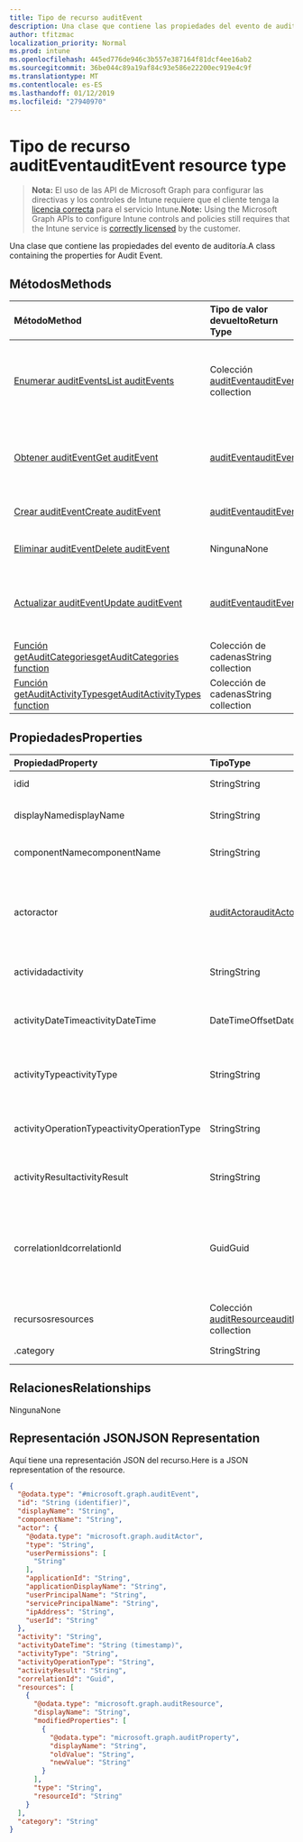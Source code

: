 ```yaml
---
title: Tipo de recurso auditEvent
description: Una clase que contiene las propiedades del evento de auditoría.
author: tfitzmac
localization_priority: Normal
ms.prod: intune
ms.openlocfilehash: 445ed776de946c3b557e387164f81dcf4ee16ab2
ms.sourcegitcommit: 36be044c89a19af84c93e586e22200ec919e4c9f
ms.translationtype: MT
ms.contentlocale: es-ES
ms.lasthandoff: 01/12/2019
ms.locfileid: "27940970"
---
```

# <a name="auditevent-resource-type"></a><span data-ttu-id="1879d-103">Tipo de recurso auditEvent</span><span class="sxs-lookup"><span data-stu-id="1879d-103">auditEvent resource type</span></span>

> <span data-ttu-id="1879d-104">**Nota:** El uso de las API de Microsoft Graph para configurar las directivas y los controles de Intune requiere que el cliente tenga la [licencia correcta](https://go.microsoft.com/fwlink/?linkid=839381) para el servicio Intune.</span><span class="sxs-lookup"><span data-stu-id="1879d-104">**Note:** Using the Microsoft Graph APIs to configure Intune controls and policies still requires that the Intune service is [correctly licensed](https://go.microsoft.com/fwlink/?linkid=839381) by the customer.</span></span>

<span data-ttu-id="1879d-105">Una clase que contiene las propiedades del evento de auditoría.</span><span class="sxs-lookup"><span data-stu-id="1879d-105">A class containing the properties for Audit Event.</span></span>
## <a name="methods"></a><span data-ttu-id="1879d-106">Métodos</span><span class="sxs-lookup"><span data-stu-id="1879d-106">Methods</span></span>
|<span data-ttu-id="1879d-107">Método</span><span class="sxs-lookup"><span data-stu-id="1879d-107">Method</span></span>|<span data-ttu-id="1879d-108">Tipo de valor devuelto</span><span class="sxs-lookup"><span data-stu-id="1879d-108">Return Type</span></span>|<span data-ttu-id="1879d-109">Descripción</span><span class="sxs-lookup"><span data-stu-id="1879d-109">Description</span></span>|
|:---|:---|:---|
|[<span data-ttu-id="1879d-110">Enumerar auditEvents</span><span class="sxs-lookup"><span data-stu-id="1879d-110">List auditEvents</span></span>](../api/intune-auditing-auditevent-list.md)|<span data-ttu-id="1879d-111">Colección [auditEvent](../resources/intune-auditing-auditevent.md)</span><span class="sxs-lookup"><span data-stu-id="1879d-111">[auditEvent](../resources/intune-auditing-auditevent.md) collection</span></span>|<span data-ttu-id="1879d-112">Enumere las propiedades y las relaciones de los objetos [auditEvent](../resources/intune-auditing-auditevent.md).</span><span class="sxs-lookup"><span data-stu-id="1879d-112">List properties and relationships of the [auditEvent](../resources/intune-auditing-auditevent.md) objects.</span></span>|
|[<span data-ttu-id="1879d-113">Obtener auditEvent</span><span class="sxs-lookup"><span data-stu-id="1879d-113">Get auditEvent</span></span>](../api/intune-auditing-auditevent-get.md)|[<span data-ttu-id="1879d-114">auditEvent</span><span class="sxs-lookup"><span data-stu-id="1879d-114">auditEvent</span></span>](../resources/intune-auditing-auditevent.md)|<span data-ttu-id="1879d-115">Lea las propiedades y las relaciones del objeto [auditEvent](../resources/intune-auditing-auditevent.md).</span><span class="sxs-lookup"><span data-stu-id="1879d-115">Read properties and relationships of the [auditEvent](../resources/intune-auditing-auditevent.md) object.</span></span>|
|[<span data-ttu-id="1879d-116">Crear auditEvent</span><span class="sxs-lookup"><span data-stu-id="1879d-116">Create auditEvent</span></span>](../api/intune-auditing-auditevent-create.md)|[<span data-ttu-id="1879d-117">auditEvent</span><span class="sxs-lookup"><span data-stu-id="1879d-117">auditEvent</span></span>](../resources/intune-auditing-auditevent.md)|<span data-ttu-id="1879d-118">Cree un objeto [auditEvent](../resources/intune-auditing-auditevent.md).</span><span class="sxs-lookup"><span data-stu-id="1879d-118">Create a new [auditEvent](../resources/intune-auditing-auditevent.md) object.</span></span>|
|[<span data-ttu-id="1879d-119">Eliminar auditEvent</span><span class="sxs-lookup"><span data-stu-id="1879d-119">Delete auditEvent</span></span>](../api/intune-auditing-auditevent-delete.md)|<span data-ttu-id="1879d-120">Ninguna</span><span class="sxs-lookup"><span data-stu-id="1879d-120">None</span></span>|<span data-ttu-id="1879d-121">Elimina un [auditEvent](../resources/intune-auditing-auditevent.md).</span><span class="sxs-lookup"><span data-stu-id="1879d-121">Deletes a [auditEvent](../resources/intune-auditing-auditevent.md).</span></span>|
|[<span data-ttu-id="1879d-122">Actualizar auditEvent</span><span class="sxs-lookup"><span data-stu-id="1879d-122">Update auditEvent</span></span>](../api/intune-auditing-auditevent-update.md)|[<span data-ttu-id="1879d-123">auditEvent</span><span class="sxs-lookup"><span data-stu-id="1879d-123">auditEvent</span></span>](../resources/intune-auditing-auditevent.md)|<span data-ttu-id="1879d-124">Actualice las propiedades de un objeto [auditEvent](../resources/intune-auditing-auditevent.md).</span><span class="sxs-lookup"><span data-stu-id="1879d-124">Update the properties of a [auditEvent](../resources/intune-auditing-auditevent.md) object.</span></span>|
|[<span data-ttu-id="1879d-125">Función getAuditCategories</span><span class="sxs-lookup"><span data-stu-id="1879d-125">getAuditCategories function</span></span>](../api/intune-auditing-auditevent-getauditcategories.md)|<span data-ttu-id="1879d-126">Colección de cadenas</span><span class="sxs-lookup"><span data-stu-id="1879d-126">String collection</span></span>|<span data-ttu-id="1879d-127">Todavía no documentado</span><span class="sxs-lookup"><span data-stu-id="1879d-127">Not yet documented</span></span>|
|[<span data-ttu-id="1879d-128">Función getAuditActivityTypes</span><span class="sxs-lookup"><span data-stu-id="1879d-128">getAuditActivityTypes function</span></span>](../api/intune-auditing-auditevent-getauditactivitytypes.md)|<span data-ttu-id="1879d-129">Colección de cadenas</span><span class="sxs-lookup"><span data-stu-id="1879d-129">String collection</span></span>|<span data-ttu-id="1879d-130">Todavía no documentado</span><span class="sxs-lookup"><span data-stu-id="1879d-130">Not yet documented</span></span>|

## <a name="properties"></a><span data-ttu-id="1879d-131">Propiedades</span><span class="sxs-lookup"><span data-stu-id="1879d-131">Properties</span></span>
|<span data-ttu-id="1879d-132">Propiedad</span><span class="sxs-lookup"><span data-stu-id="1879d-132">Property</span></span>|<span data-ttu-id="1879d-133">Tipo</span><span class="sxs-lookup"><span data-stu-id="1879d-133">Type</span></span>|<span data-ttu-id="1879d-134">Descripción</span><span class="sxs-lookup"><span data-stu-id="1879d-134">Description</span></span>|
|:---|:---|:---|
|<span data-ttu-id="1879d-135">id</span><span class="sxs-lookup"><span data-stu-id="1879d-135">id</span></span>|<span data-ttu-id="1879d-136">String</span><span class="sxs-lookup"><span data-stu-id="1879d-136">String</span></span>|<span data-ttu-id="1879d-137">Clave de la entidad.</span><span class="sxs-lookup"><span data-stu-id="1879d-137">Key of the entity.</span></span>|
|<span data-ttu-id="1879d-138">displayName</span><span class="sxs-lookup"><span data-stu-id="1879d-138">displayName</span></span>|<span data-ttu-id="1879d-139">String</span><span class="sxs-lookup"><span data-stu-id="1879d-139">String</span></span>|<span data-ttu-id="1879d-140">Nombre para mostrar del evento.</span><span class="sxs-lookup"><span data-stu-id="1879d-140">Event display name.</span></span>|
|<span data-ttu-id="1879d-141">componentName</span><span class="sxs-lookup"><span data-stu-id="1879d-141">componentName</span></span>|<span data-ttu-id="1879d-142">String</span><span class="sxs-lookup"><span data-stu-id="1879d-142">String</span></span>|<span data-ttu-id="1879d-143">Nombre del componente.</span><span class="sxs-lookup"><span data-stu-id="1879d-143">Component name.</span></span>|
|<span data-ttu-id="1879d-144">actor</span><span class="sxs-lookup"><span data-stu-id="1879d-144">actor</span></span>|[<span data-ttu-id="1879d-145">auditActor</span><span class="sxs-lookup"><span data-stu-id="1879d-145">auditActor</span></span>](../resources/intune-auditing-auditactor.md)|<span data-ttu-id="1879d-146">Usuario y aplicación de AAD que están asociados al evento de auditoría.</span><span class="sxs-lookup"><span data-stu-id="1879d-146">AAD user and application that are associated with the audit event.</span></span>|
|<span data-ttu-id="1879d-147">actividad</span><span class="sxs-lookup"><span data-stu-id="1879d-147">activity</span></span>|<span data-ttu-id="1879d-148">String</span><span class="sxs-lookup"><span data-stu-id="1879d-148">String</span></span>|<span data-ttu-id="1879d-149">Nombre descriptivo de la actividad.</span><span class="sxs-lookup"><span data-stu-id="1879d-149">Friendly name of the activity.</span></span>|
|<span data-ttu-id="1879d-150">activityDateTime</span><span class="sxs-lookup"><span data-stu-id="1879d-150">activityDateTime</span></span>|<span data-ttu-id="1879d-151">DateTimeOffset</span><span class="sxs-lookup"><span data-stu-id="1879d-151">DateTimeOffset</span></span>|<span data-ttu-id="1879d-152">La fecha y hora en UTC a la que se realizó la actividad.</span><span class="sxs-lookup"><span data-stu-id="1879d-152">The date time in UTC when the activity was performed.</span></span>|
|<span data-ttu-id="1879d-153">activityType</span><span class="sxs-lookup"><span data-stu-id="1879d-153">activityType</span></span>|<span data-ttu-id="1879d-154">String</span><span class="sxs-lookup"><span data-stu-id="1879d-154">String</span></span>|<span data-ttu-id="1879d-155">El tipo de actividad que se realizó.</span><span class="sxs-lookup"><span data-stu-id="1879d-155">The type of activity that was being performed.</span></span>|
|<span data-ttu-id="1879d-156">activityOperationType</span><span class="sxs-lookup"><span data-stu-id="1879d-156">activityOperationType</span></span>|<span data-ttu-id="1879d-157">String</span><span class="sxs-lookup"><span data-stu-id="1879d-157">String</span></span>|<span data-ttu-id="1879d-158">El tipo de operación HTTP de la actividad.</span><span class="sxs-lookup"><span data-stu-id="1879d-158">The HTTP operation type of the activity.</span></span>|
|<span data-ttu-id="1879d-159">activityResult</span><span class="sxs-lookup"><span data-stu-id="1879d-159">activityResult</span></span>|<span data-ttu-id="1879d-160">String</span><span class="sxs-lookup"><span data-stu-id="1879d-160">String</span></span>|<span data-ttu-id="1879d-161">El resultado de la actividad.</span><span class="sxs-lookup"><span data-stu-id="1879d-161">The result of the activity.</span></span>|
|<span data-ttu-id="1879d-162">correlationId</span><span class="sxs-lookup"><span data-stu-id="1879d-162">correlationId</span></span>|<span data-ttu-id="1879d-163">Guid</span><span class="sxs-lookup"><span data-stu-id="1879d-163">Guid</span></span>|<span data-ttu-id="1879d-164">El identificador de la solicitud de cliente que se usa para correlacionar las actividades dentro del sistema.</span><span class="sxs-lookup"><span data-stu-id="1879d-164">The client request Id that is used to correlate activity within the system.</span></span>|
|<span data-ttu-id="1879d-165">recursos</span><span class="sxs-lookup"><span data-stu-id="1879d-165">resources</span></span>|<span data-ttu-id="1879d-166">Colección [auditResource](../resources/intune-auditing-auditresource.md)</span><span class="sxs-lookup"><span data-stu-id="1879d-166">[auditResource](../resources/intune-auditing-auditresource.md) collection</span></span>|<span data-ttu-id="1879d-167">Recursos que se están modificando.</span><span class="sxs-lookup"><span data-stu-id="1879d-167">Resources being modified.</span></span>|
|<span data-ttu-id="1879d-168">.</span><span class="sxs-lookup"><span data-stu-id="1879d-168">category</span></span>|<span data-ttu-id="1879d-169">String</span><span class="sxs-lookup"><span data-stu-id="1879d-169">String</span></span>|<span data-ttu-id="1879d-170">Categoría de auditoría.</span><span class="sxs-lookup"><span data-stu-id="1879d-170">Audit category.</span></span>|

## <a name="relationships"></a><span data-ttu-id="1879d-171">Relaciones</span><span class="sxs-lookup"><span data-stu-id="1879d-171">Relationships</span></span>
<span data-ttu-id="1879d-172">Ninguna</span><span class="sxs-lookup"><span data-stu-id="1879d-172">None</span></span>
## <a name="json-representation"></a><span data-ttu-id="1879d-173">Representación JSON</span><span class="sxs-lookup"><span data-stu-id="1879d-173">JSON Representation</span></span>
<span data-ttu-id="1879d-174">Aquí tiene una representación JSON del recurso.</span><span class="sxs-lookup"><span data-stu-id="1879d-174">Here is a JSON representation of the resource.</span></span>
<!-- {
  "blockType": "resource",
  "keyProperty": "id",
  "@odata.type": "microsoft.graph.auditEvent"
}
-->
``` json
{
  "@odata.type": "#microsoft.graph.auditEvent",
  "id": "String (identifier)",
  "displayName": "String",
  "componentName": "String",
  "actor": {
    "@odata.type": "microsoft.graph.auditActor",
    "type": "String",
    "userPermissions": [
      "String"
    ],
    "applicationId": "String",
    "applicationDisplayName": "String",
    "userPrincipalName": "String",
    "servicePrincipalName": "String",
    "ipAddress": "String",
    "userId": "String"
  },
  "activity": "String",
  "activityDateTime": "String (timestamp)",
  "activityType": "String",
  "activityOperationType": "String",
  "activityResult": "String",
  "correlationId": "Guid",
  "resources": [
    {
      "@odata.type": "microsoft.graph.auditResource",
      "displayName": "String",
      "modifiedProperties": [
        {
          "@odata.type": "microsoft.graph.auditProperty",
          "displayName": "String",
          "oldValue": "String",
          "newValue": "String"
        }
      ],
      "type": "String",
      "resourceId": "String"
    }
  ],
  "category": "String"
}
```



